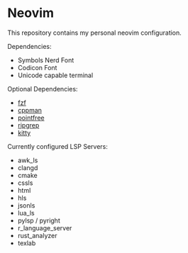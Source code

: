 # Neovim

This repository contains my personal neovim configuration.

Dependencies:

* Symbols Nerd Font
* Codicon Font
* Unicode capable terminal

Optional Dependencies:

* [fzf](https://github.com/junegunn/fzf)
* [cppman](https://github.com/aitjcize/cppman)
* [pointfree](https://github.com/bmillwood/pointfree.git)
* [ripgrep](https://github.com/BurntSushi/ripgrep.git)
* [kitty](https://github.com/kovidgoyal/kitty)

Currently configured LSP Servers:

* awk_ls
* clangd
* cmake
* cssls
* html
* hls
* jsonls
* lua_ls
* pylsp / pyright
* r_language_server
* rust_analyzer
* texlab
